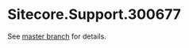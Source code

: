 # Sitecore.Support.300677

See [master branch](https://github.com/sitecoresupport/Sitecore.Support.300677) for details.